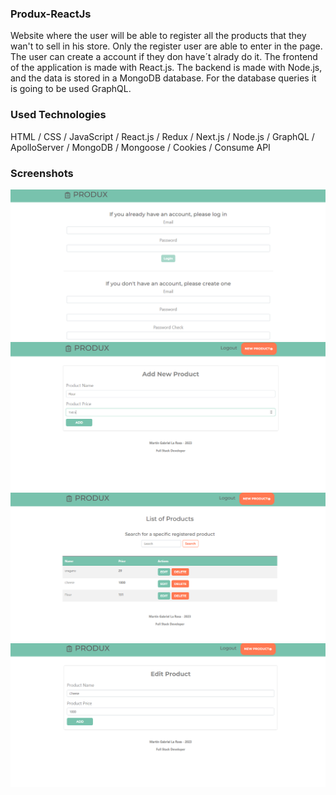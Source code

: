 ### Produx-ReactJs

Website where the user will be able to register all the products that they wan't to sell in his store.
Only the register user are able to enter in the page. The user can create a account if they don have´t alrady do it.
The frontend of the application is made with React.js.
The backend is made with Node.js, and the data is stored in a MongoDB database. For the database queries it is going to be used GraphQL.


### Used Technologies

HTML / CSS / JavaScript / React.js / Redux / Next.js / Node.js / GraphQL / ApolloServer / MongoDB / Mongoose / Cookies / Consume API

### Screenshots

![alt text](https://github.com/MartinLaRosa27/Produx-ReactJs/blob/main/resources/screenshot01.png?raw=true)
![alt text](https://github.com/MartinLaRosa27/Produx-ReactJs/blob/main/resources/screenshot02.png?raw=true)
![alt text](https://github.com/MartinLaRosa27/Produx-ReactJs/blob/main/resources/screenshot03.png?raw=true)
![alt text](https://github.com/MartinLaRosa27/Produx-ReactJs/blob/main/resources/screenshot04.png?raw=true)